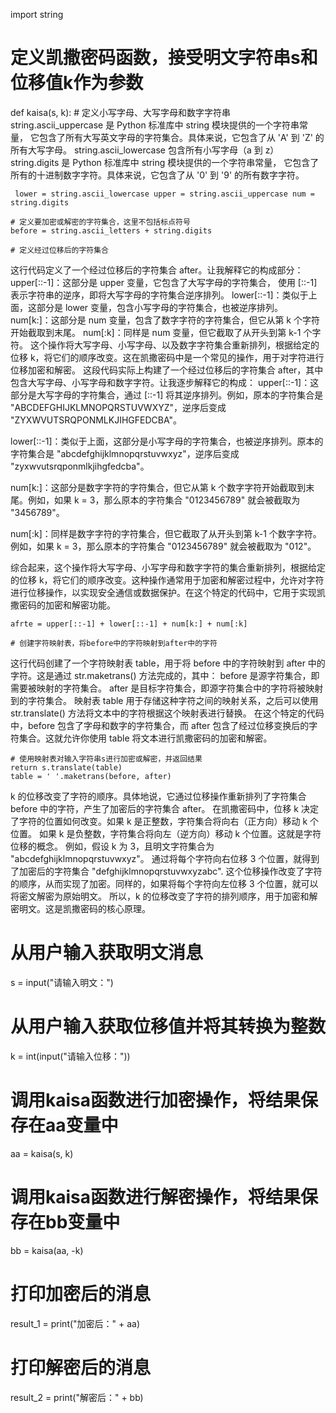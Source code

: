 import string

# 定义凯撒密码函数，接受明文字符串s和位移值k作为参数
def kaisa(s, k):
    # 定义小写字母、大写字母和数字字符串
    string.ascii_uppercase 是 Python 标准库中 string 模块提供的一个字符串常量，
    它包含了所有大写英文字母的字符集合。具体来说，它包含了从 'A' 到 'Z' 的所有大写字母。
    string.ascii_lowercase 包含所有小写字母（a 到 z）
    string.digits 是 Python 标准库中 string 模块提供的一个字符串常量，
    它包含了所有的十进制数字字符。具体来说，它包含了从 '0' 到 '9' 的所有数字字符。

   ` lower = string.ascii_lowercase
    upper = string.ascii_uppercase
    num = string.digits`

    # 定义要加密或解密的字符集合，这里不包括标点符号
    before = string.ascii_letters + string.digits

    # 定义经过位移后的字符集合
这行代码定义了一个经过位移后的字符集合 after。让我解释它的构成部分：
upper[::-1]：这部分是 upper 变量，它包含了大写字母的字符集合， 使用 [::-1] 表示字符串的逆序，即将大写字母的字符集合逆序排列。
lower[::-1]：类似于上面，这部分是 lower 变量，包含小写字母的字符集合，也被逆序排列。
num[k:]：这部分是 num 变量，包含了数字字符的字符集合，但它从第 k 个字符开始截取到末尾。
num[:k]：同样是 num 变量，但它截取了从开头到第 k-1 个字符。
这个操作将大写字母、小写字母、以及数字字符集合重新排列，根据给定的位移 k，将它们的顺序改变。这在凯撒密码中是一个常见的操作，用于对字符进行位移加密和解密。
这段代码实际上构建了一个经过位移后的字符集合 after，其中包含大写字母、小写字母和数字字符。让我逐步解释它的构成：
upper[::-1]：这部分是大写字母的字符集合，通过 [::-1] 将其逆序排列。例如，原本的字符集合是 "ABCDEFGHIJKLMNOPQRSTUVWXYZ"，逆序后变成 "ZYXWVUTSRQPONMLKJIHGFEDCBA"。

lower[::-1]：类似于上面，这部分是小写字母的字符集合，也被逆序排列。原本的字符集合是 "abcdefghijklmnopqrstuvwxyz"，逆序后变成 "zyxwvutsrqponmlkjihgfedcba"。

num[k:]：这部分是数字字符的字符集合，但它从第 k 个数字字符开始截取到末尾。例如，如果 k = 3，那么原本的字符集合 "0123456789" 就会被截取为 "3456789"。

num[:k]：同样是数字字符的字符集合，但它截取了从开头到第 k-1 个数字字符。例如，如果 k = 3，那么原本的字符集合 "0123456789" 就会被截取为 "012"。

综合起来，这个操作将大写字母、小写字母和数字字符的集合重新排列，根据给定的位移 k，将它们的顺序改变。这种操作通常用于加密和解密过程中，允许对字符进行位移操作，以实现安全通信或数据保护。在这个特定的代码中，它用于实现凯撒密码的加密和解密功能。


    afrte = upper[::-1] + lower[::-1] + num[k:] + num[:k]

    # 创建字符映射表，将before中的字符映射到after中的字符
这行代码创建了一个字符映射表 table，用于将 before 中的字符映射到 after 中的字符。这是通过 str.maketrans() 方法完成的，其中：
before 是源字符集合，即需要被映射的字符集合。
after 是目标字符集合，即源字符集合中的字符将被映射到的字符集合。
映射表 table 用于存储这种字符之间的映射关系，之后可以使用 str.translate() 方法将文本中的字符根据这个映射表进行替换。
在这个特定的代码中，before 包含了字母和数字的字符集合，而 after 包含了经过位移变换后的字符集合。这就允许你使用 table 将文本进行凯撒密码的加密和解密。


    # 使用映射表对输入字符串s进行加密或解密，并返回结果
    return s.translate(table)
    table = ' '.maketrans(before, after)


k 的位移改变了字符的顺序。具体地说，它通过位移操作重新排列了字符集合 before 中的字符，产生了加密后的字符集合 after。
在凯撒密码中，位移 k 决定了字符的位置如何改变。如果 k 是正整数，字符集合将向右（正方向）移动 k 个位置。
如果 k 是负整数，字符集合将向左（逆方向）移动 k 个位置。这就是字符位移的概念。
例如，假设 k 为 3，且明文字符集合为 "abcdefghijklmnopqrstuvwxyz"。
通过将每个字符向右位移 3 个位置，就得到了加密后的字符集合 "defghijklmnopqrstuvwxyzabc".
这个位移操作改变了字符的顺序，从而实现了加密。同样的，如果将每个字符向左位移 3 个位置，就可以将密文解密为原始明文。
所以，k 的位移改变了字符的排列顺序，用于加密和解密明文。这是凯撒密码的核心原理。

# 从用户输入获取明文消息
s = input("请输入明文：")

# 从用户输入获取位移值并将其转换为整数
k = int(input("请输入位移："))

# 调用kaisa函数进行加密操作，将结果保存在aa变量中
aa = kaisa(s, k)

# 调用kaisa函数进行解密操作，将结果保存在bb变量中
bb = kaisa(aa, -k)

# 打印加密后的消息
result_1 = print("加密后：" + aa)

# 打印解密后的消息
result_2 = print("解密后：" + bb)
